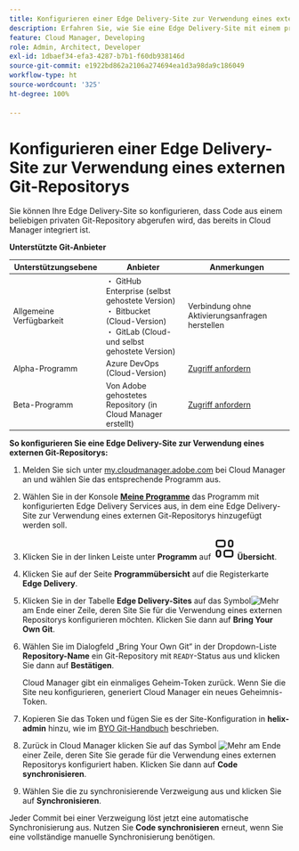 ```yaml
---
title: Konfigurieren einer Edge Delivery-Site zur Verwendung eines externen Git-Repositorys
description: Erfahren Sie, wie Sie eine Edge Delivery-Site mit einem privaten oder unternehmensspezifischen Git-Repository verknüpfen können.
feature: Cloud Manager, Developing
role: Admin, Architect, Developer
exl-id: 1dbaef34-efa3-4287-b7b1-f60db938146d
source-git-commit: e1922bd862a2106a274694ea1d3a98da9c186049
workflow-type: ht
source-wordcount: '325'
ht-degree: 100%

---
```


# Konfigurieren einer Edge Delivery-Site zur Verwendung eines externen Git-Repositorys

Sie können Ihre Edge Delivery-Site so konfigurieren, dass Code aus einem beliebigen privaten Git-Repository abgerufen wird, das bereits in Cloud Manager integriert ist.

**Unterstützte Git-Anbieter**

| Unterstützungsebene | Anbieter | Anmerkungen |
| --- | --- | --- |
| Allgemeine Verfügbarkeit | ・ GitHub Enterprise (selbst gehostete Version)<br>・ Bitbucket (Cloud-Version)<br>・ GitLab (Cloud- und selbst gehostete Version) | Verbindung ohne Aktivierungsanfragen herstellen |
| Alpha-Programm | Azure DevOps (Cloud-Version) | [Zugriff anfordern](mailto:grp-cloudmanager_byog@adobe.com) |
| Beta-Programm | Von Adobe gehostetes Repository (in Cloud Manager erstellt) | [Zugriff anfordern](mailto:grp-cloudmanager_byog@adobe.com) |

**So konfigurieren Sie eine Edge Delivery-Site zur Verwendung eines externen Git-Repositorys:**

1. Melden Sie sich unter [my.cloudmanager.adobe.com](https://my.cloudmanager.adobe.com/) bei Cloud Manager an und wählen Sie das entsprechende Programm aus.
1. Wählen Sie in der Konsole **[Meine Programme](/help/implementing/cloud-manager/navigation.md#my-programs)** das Programm mit konfigurierten Edge Delivery Services aus, in dem eine Edge Delivery-Site zur Verwendung eines externen Git-Repositorys hinzugefügt werden soll.
1. Klicken Sie in der linken Leiste unter **Programm** auf **![Übersichtssymbol](/help/implementing/cloud-manager/edge-delivery/assets/overview.svg) Übersicht**.
1. Klicken Sie auf der Seite **Programmübersicht** auf die Registerkarte **Edge Delivery**. 
1. Klicken Sie in der Tabelle **Edge Delivery-Sites** auf das Symbol![Mehr](https://spectrum.adobe.com/static/icons/workflow_18/Smock_More_18_N.svg) am Ende einer Zeile, deren Site Sie für die Verwendung eines externen Repositorys konfigurieren möchten. Klicken Sie dann auf **Bring Your Own Git**.
1. Wählen Sie im Dialogfeld „Bring Your Own Git“ in der Dropdown-Liste **Repository-Name** ein Git-Repository mit `READY`-Status aus und klicken Sie dann auf **Bestätigen**.

   Cloud Manager gibt ein einmaliges Geheim-Token zurück. Wenn Sie die Site neu konfigurieren, generiert Cloud Manager ein neues Geheimnis-Token.

1. Kopieren Sie das Token und fügen Sie es der Site-Konfiguration in **helix-admin** hinzu, wie im [BYO Git-Handbuch](ttps://www.aem.live/developer/byo-git) beschrieben.
1. Zurück in Cloud Manager klicken Sie auf das Symbol ![Mehr](https://spectrum.adobe.com/static/icons/workflow_18/Smock_More_18_N.svg) am Ende einer Zeile, deren Site Sie gerade für die Verwendung eines externen Repositorys konfiguriert haben. Klicken Sie dann auf **Code synchronisieren**.
1. Wählen Sie die zu synchronisierende Verzweigung aus und klicken Sie auf **Synchronisieren**.

Jeder Commit bei einer Verzweigung löst jetzt eine automatische Synchronisierung aus. Nutzen Sie **Code synchronisieren** erneut, wenn Sie eine vollständige manuelle Synchronisierung benötigen.
